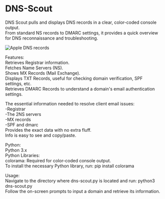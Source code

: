 # DNS-Scout  

DNS Scout pulls and displays DNS records in a clear, color-coded console output.  
From standard NS records to DMARC settings, it provides a quick overview for DNS reconnaissance and troubleshooting.  
  
![Apple DNS records](apple-dns.png)  

Features:  
Retrieves Registrar information.  
Fetches Name Servers (NS).  
Shows MX Records (Mail Exchange).  
Displays TXT Records, useful for checking domain verification, SPF settings, etc.  
Retrieves DMARC Records to understand a domain's email authentication settings.  

The essential information needed to resolve client email issues:  
-Registrar  
-The 2NS servers  
-MX records  
-SPF and dmarc  
Provides the exact data with no extra fluff.  
Info is easy to see and copy/paste.  

Python:  
Python 3.x  
Python Libraries:  
colorama: Required for color-coded console output.  
To install the necessary Python library, run: pip install colorama  

Usage:  
Navigate to the directory where dns-scout.py is located and run: python3 dns-scout.py  
Follow the on-screen prompts to input a domain and retrieve its information.  
